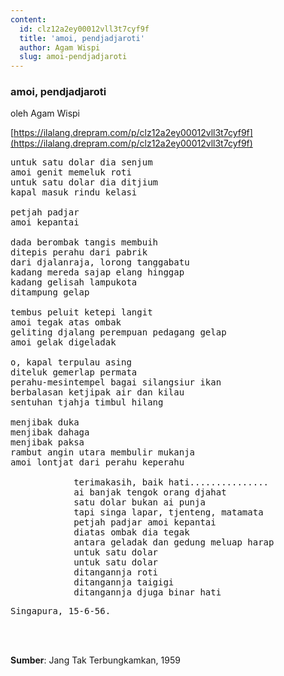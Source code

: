 ```yaml
---
content:
  id: clz12a2ey00012vll3t7cyf9f
  title: 'amoi, pendjadjaroti'
  author: Agam Wispi
  slug: amoi-pendjadjaroti
---
```

### amoi, pendjadjaroti

oleh Agam Wispi

[https://ilalang.drepram.com/p/clz12a2ey00012vll3t7cyf9f](https://ilalang.drepram.com/p/clz12a2ey00012vll3t7cyf9f)

<pre>
untuk satu dolar dia senjum
amoi genit memeluk roti
untuk satu dolar dia ditjium
kapal masuk rindu kelasi

petjah padjar
amoi kepantai

dada berombak tangis membuih
ditepis perahu dari pabrik
dari djalanraja, lorong tanggabatu
kadang mereda sajap elang hinggap
kadang gelisah lampukota
ditampung gelap

tembus peluit ketepi langit
amoi tegak atas ombak
geliting djalang perempuan pedagang gelap
amoi gelak digeladak

o, kapal terpulau asing
diteluk gemerlap permata
perahu-mesintempel bagai silangsiur ikan
berbalasan ketjipak air dan kilau
sentuhan tjahja timbul hilang

menjibak duka
menjibak dahaga
menjibak paksa
rambut angin utara membulir mukanja
amoi lontjat dari perahu keperahu

            terimakasih, baik hati...............
            ai banjak tengok orang djahat
            satu dolar bukan ai punja
            tapi singa lapar, tjenteng, matamata
            petjah padjar amoi kepantai
            diatas ombak dia tegak
            antara geladak dan gedung meluap harap
            untuk satu dolar
            untuk satu dolar
            ditangannja roti
            ditangannja taigigi
            ditangannja djuga binar hati
</pre>
<pre>
Singapura, 15-6-56.
</pre>
<br/><br/>

**Sumber**: Jang Tak Terbungkamkan, 1959
